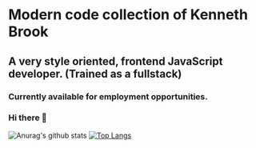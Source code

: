 # Modern code collection of Kenneth Brook
## A very style oriented, frontend JavaScript developer. (Trained as a fullstack)
### Currently available for employment opportunities.
### Hi there 👋

![Anurag's github stats](https://github-readme-stats.vercel.app/api?username=kenneth-brook&show_icons=true&theme=blue-green)
[![Top Langs](https://github-readme-stats.vercel.app/api/top-langs/?username=kenneth-brook&layout=compact&langs_count=8)](https://github.com/anuraghazra/github-readme-stats)

<!--
**kenneth-brook/kenneth-brook** is a ✨ _special_ ✨ repository because its `README.md` (this file) appears on your GitHub profile.

Here are some ideas to get you started:

- 🔭 I’m currently working on ...
- 🌱 I’m currently learning ...
- 👯 I’m looking to collaborate on ...
- 🤔 I’m looking for help with ...
- 💬 Ask me about ...
- 📫 How to reach me: ...
- 😄 Pronouns: ...
- ⚡ Fun fact: ...
-->
